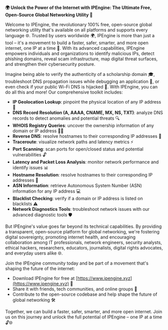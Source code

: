 **🌍 Unlock the Power of the Internet with IPEngine: The Ultimate Free, Open-Source Global Networking Utility 🚀**

Welcome to IPEngine, the revolutionary 100% free, open-source global networking utility that's available on all platforms and supports every language 🌐. Trusted by users worldwide 🌍, IPEngine is more than just a tool – it's a movement to build a faster, safer, smarter, and more open internet, one IP at a time 🔐. With its advanced capabilities, IPEngine empowers individuals and organizations to identify malicious IPs, detect phishing domains, reveal scam infrastructure, map digital threat surfaces, and strengthen their cybersecurity posture.

Imagine being able to verify the authenticity of a scholarship domain 🎓, troubleshoot DNS propagation issues while debugging an application 🤖, or even check if your public Wi-Fi DNS is hijacked 📡. With IPEngine, you can do all this and more! Our comprehensive toolkit includes:

*   **IP Geolocation Lookup**: pinpoint the physical location of any IP address 📍
*   **DNS Record Resolution (A, AAAA, CNAME, MX, NS, TXT)**: analyze DNS records to detect anomalies and potential threats 🔍
*   **WHOIS Registry Queries**: uncover the ownership information of any domain or IP address 👮‍♂️
*   **Reverse DNS**: resolve hostnames to their corresponding IP addresses 🔄
*   **Traceroute**: visualize network paths and latency metrics ⚡️
*   **Port Scanning**: scan ports for open/closed status and potential vulnerabilities 🔓
*   **Latency and Packet Loss Analysis**: monitor network performance and identify issues 📊
*   **Hostname Resolution**: resolve hostnames to their corresponding IP addresses 🔄
*   **ASN Information**: retrieve Autonomous System Number (ASN) information for any IP address 💻
*   **Blacklist Checking**: verify if a domain or IP address is listed on blacklists ⚠️
*   **Network Diagnostics Tools**: troubleshoot network issues with our advanced diagnostic tools 🛡️

But IPEngine's value goes far beyond its technical capabilities. By providing a transparent, open-source platform for global networking, we're fostering digital sovereignty, promoting internet health, and encouraging collaboration among IT professionals, network engineers, security analysts, ethical hackers, researchers, educators, journalists, digital rights advocates, and everyday users alike 🌐.

Join the IPEngine community today and be part of a movement that's shaping the future of the internet:

*   Download IPEngine for free at [https://www.ipengine.xyz](https://www.ipengine.xyz) 🔗
*   Share it with friends, tech communities, and online groups 🤝
*   Contribute to the open-source codebase and help shape the future of global networking 🛠️

Together, we can build a faster, safer, smarter, and more open internet. Join us on this journey and unlock the full potential of IPEngine – one IP at a time 🔓🌐